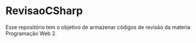 # RevisaoCSharp


Esse repositório tem o objetivo de armazenar códigos de revisão da materia Programação Web 2.